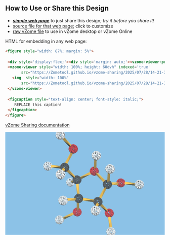 
## How to Use or Share this Design

 - [***simple web page***](<https://Zometool.github.io/vzome-sharing/2025/07/28/14-21-39-BIO_23_DNA_Rib+/>) to just share this design; *try it before you share it!*
 - [source file for that web page](<https://github.com/Zometool/vzome-sharing/edit/main/2025/07/28/14-21-39-BIO_23_DNA_Rib+/index.md>); click to customize
 - [raw vZome file](<https://raw.githubusercontent.com/Zometool/vzome-sharing/main/2025/07/28/14-21-39-BIO_23_DNA_Rib+/BIO_23_DNA_Rib+.vZome>) to use in vZome desktop or vZome Online
 
 HTML for embedding in any web page:
 ```html
<figure style="width: 87%; margin: 5%">
  
  <div style='display:flex;'><div style='margin: auto;'><vzome-viewer-previous load-camera='true' label='prev step'></vzome-viewer-previous><vzome-viewer-next load-camera='true' label='next step'></vzome-viewer-next></div></div>
  <vzome-viewer style="width: 100%; height: 60dvh" indexed='true'
        src="https://Zometool.github.io/vzome-sharing/2025/07/28/14-21-39-BIO_23_DNA_Rib+/BIO_23_DNA_Rib+.vZome" >
    <img  style="width: 100%"
        src="https://Zometool.github.io/vzome-sharing/2025/07/28/14-21-39-BIO_23_DNA_Rib+/BIO_23_DNA_Rib+.png" >
  </vzome-viewer>

  <figcaption style="text-align: center; font-style: italic;">
     REPLACE this caption!
  </figcaption>
</figure>

 ```

[vZome Sharing documentation](https://vzome.github.io/vzome/sharing.html#how-it-works)

![Image](<BIO_23_DNA_Rib+.png>)

